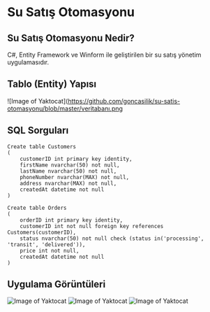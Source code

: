 # Su Satış Otomasyonu

## Su Satış Otomasyonu Nedir?

C#, Entity Framework ve Winform ile geliştirilen bir su satış yönetim uygulamasıdır. 

## Tablo (Entity) Yapısı

![Image of Yaktocat](https://github.com/goncasilik/su-satis-otomasyonu/blob/master/veritabanı.png

## SQL Sorguları
```
Create table Customers
(
	customerID int primary key identity,
	firstName nvarchar(50) not null,
	lastName nvarchar(50) not null,
	phoneNumber nvarchar(MAX) not null,
	address nvarchar(MAX) not null,
	createdAt datetime not null
)

Create table Orders
(
	orderID int primary key identity,
	customerID int not null foreign key references Customers(customerID),
	status nvarchar(50) not null check (status in('processing', 'transit', 'delivered')),
	price int not null,
	createdAt datetime not null
)
```

## Uygulama Görüntüleri
![Image of Yaktocat](https://github.com/goncasilik/su-satis-otomasyonu/blob/master/musteri.png)
![Image of Yaktocat](https://github.com/goncasilik/su-satis-otomasyonu/blob/master/SuSatis-MüsteriEkle.png)
![Image of Yaktocat](https://github.com/goncasilik/su-satis-otomasyonu/blob/master/siparis.png)
